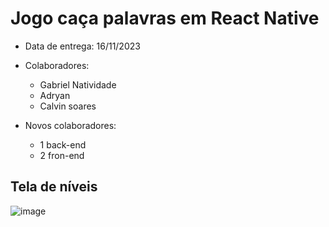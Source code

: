 # Jogo caça palavras em React Native

- Data de entrega: 16/11/2023
- Colaboradores:
  - Gabriel Natividade
  - Adryan
  - Calvin soares

- Novos colaboradores:
  - 1 back-end
  - 2 fron-end

## Tela de níveis
![image](https://github.com/StartupCodice/word-search-game/assets/99036067/890a1580-326e-4e74-9ac9-9c38af7ca31c)

